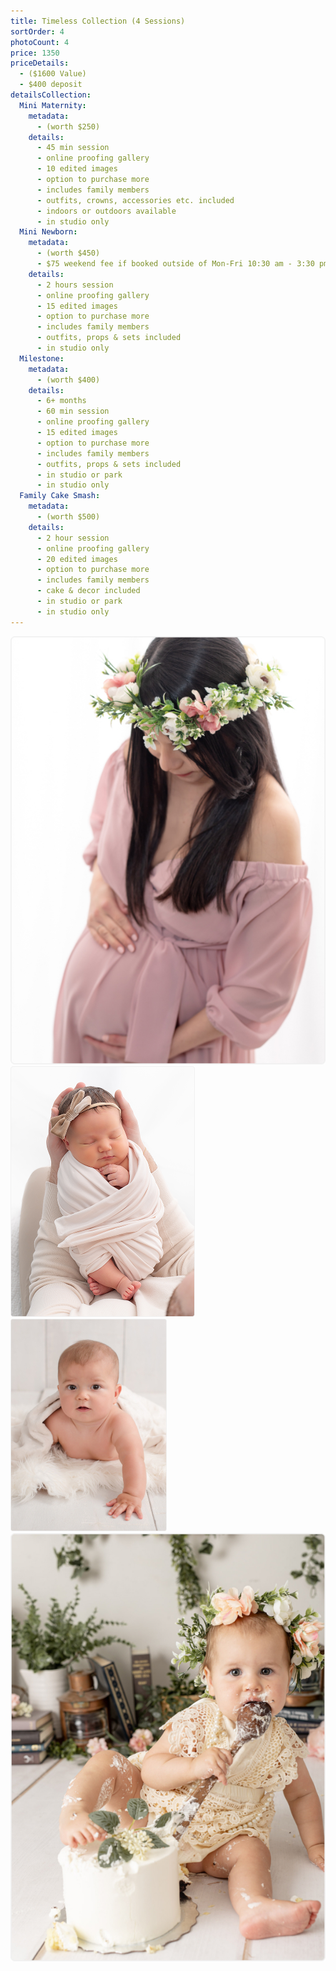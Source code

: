 ```yaml
---
title: Timeless Collection (4 Sessions)
sortOrder: 4
photoCount: 4
price: 1350
priceDetails:
  - ($1600 Value)
  - $400 deposit
detailsCollection:
  Mini Maternity:
    metadata:
      - (worth $250)
    details:
      - 45 min session
      - online proofing gallery
      - 10 edited images
      - option to purchase more
      - includes family members
      - outfits, crowns, accessories etc. included
      - indoors or outdoors available
      - in studio only
  Mini Newborn:
    metadata:
      - (worth $450)
      - $75 weekend fee if booked outside of Mon-Fri 10:30 am - 3:30 pm
    details:
      - 2 hours session
      - online proofing gallery
      - 15 edited images
      - option to purchase more
      - includes family members
      - outfits, props & sets included
      - in studio only
  Milestone:
    metadata:
      - (worth $400)
    details:
      - 6+ months
      - 60 min session
      - online proofing gallery
      - 15 edited images
      - option to purchase more
      - includes family members
      - outfits, props & sets included
      - in studio or park
      - in studio only
  Family Cake Smash:
    metadata:
      - (worth $500)
    details:
      - 2 hour session
      - online proofing gallery
      - 20 edited images
      - option to purchase more
      - includes family members
      - cake & decor included
      - in studio or park
      - in studio only
---
```


![Pregnant Woman on Beach](../../assets/pregoLookingDown.jpg)
![Newborn Baby in Sling](../../assets/swaddledBabyInArms.png)
![Baby Looking at Camera](../../assets/gallery_index/babyLookingAtCamera.jpg)
![Baby Eating Cake During Cake Smash](../../assets/babyEatingCake.jpg)
